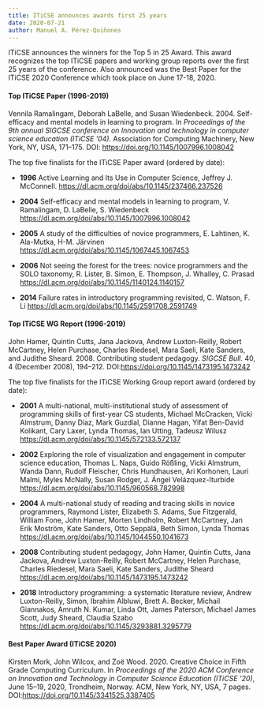 ```yaml
---
title: ITiCSE announces awards first 25 years
date: 2020-07-21
author: Manuel A. Pérez-Quiñones
---
```


ITiCSE announces the winners for the Top 5 in 25 Award. This award recognizes the top ITiCSE papers and working group reports over the first 25 years of the conference. Also announced was the Best Paper for the ITiCSE 2020 Conference which took place on June 17-18, 2020.

#### Top ITiCSE Paper (1996-2019)

Vennila Ramalingam, Deborah LaBelle, and Susan Wiedenbeck. 2004. Self-efficacy and mental models in learning to program. In *Proceedings of the 9th annual SIGCSE conference on Innovation and technology in computer science education (ITiCSE ’04).* Association for Computing Machinery, New York, NY, USA, 171–175. DOI: <https://doi.org/10.1145/1007996.1008042>

The top five finalists for the ITiCSE Paper award (ordered by date):

* **1996** Active Learning and Its Use in Computer Science, Jeffrey J. McConnell. <https://dl.acm.org/doi/abs/10.1145/237466.237526>

* **2004** Self-efficacy and mental models in learning to program, V. Ramalingam, D. LaBelle, S. Wiedenbeck <https://dl.acm.org/doi/abs/10.1145/1007996.1008042>

* **2005** A study of the difficulties of novice programmers, E. Lahtinen, K. Ala-Mutka, H-M. Järvinen <https://dl.acm.org/doi/abs/10.1145/1067445.1067453>

* **2006** Not seeing the forest for the trees: novice programmers and the SOLO taxonomy, R. Lister, B. Simon, E. Thompson, J. Whalley, C. Prasad <https://dl.acm.org/doi/abs/10.1145/1140124.1140157>

* **2014** Failure rates in introductory programming revisited, C. Watson, F. Li <https://dl.acm.org/doi/abs/10.1145/2591708.2591749>

#### Top ITiCSE WG Report (1996-2019)

John Hamer, Quintin Cutts, Jana Jackova, Andrew Luxton-Reilly, Robert McCartney, Helen Purchase, Charles Riedesel, Mara Saeli, Kate Sanders, and Judithe Sheard. 2008. Contributing student pedagogy. *SIGCSE Bull.* 40, 4 (December 2008), 194–212. DOI:<https://doi.org/10.1145/1473195.1473242>

The top five finalists for the ITiCSE Working Group report award (ordered by date):

* **2001** A multi-national, multi-institutional study of assessment of programming skills of first-year CS students, Michael McCracken, Vicki Almstrum, Danny Diaz, Mark Guzdial, Dianne Hagan, Yifat Ben-David Kolikant, Cary Laxer, Lynda Thomas, Ian Utting, Tadeusz Wilusz <https://dl.acm.org/doi/abs/10.1145/572133.572137>

* **2002** Exploring the role of visualization and engagement in computer science education, Thomas L. Naps, Guido Rößling, Vicki Almstrum, Wanda Dann, Rudolf Fleischer, Chris Hundhausen, Ari Korhonen, Lauri Malmi, Myles McNally, Susan Rodger, J. Ángel Velázquez-Iturbide <https://dl.acm.org/doi/abs/10.1145/960568.782998>

* **2004** A multi-national study of reading and tracing skills in novice programmers, Raymond Lister, Elizabeth S. Adams, Sue Fitzgerald, William Fone, John Hamer, Morten Lindholm, Robert McCartney, Jan Erik Moström, Kate Sanders, Otto Seppälä, Beth Simon, Lynda Thomas <https://dl.acm.org/doi/abs/10.1145/1044550.1041673>

* **2008** Contributing student pedagogy, John Hamer, Quintin Cutts, Jana Jackova, Andrew Luxton-Reilly, Robert McCartney, Helen Purchase, Charles Riedesel, Mara Saeli, Kate Sanders, Judithe Sheard <https://dl.acm.org/doi/abs/10.1145/1473195.1473242>

* **2018** Introductory programming: a systematic literature review, Andrew Luxton-Reilly, Simon, Ibrahim Albluwi, Brett A. Becker, Michail Giannakos, Amruth N. Kumar, Linda Ott, James Paterson, Michael James Scott, Judy Sheard, Claudia Szabo <https://dl.acm.org/doi/abs/10.1145/3293881.3295779>

#### Best Paper Award (ITiCSE 2020)

Kirsten Mork, John Wilcox, and Zoë Wood. 2020. Creative Choice in Fifth Grade Computing Curriculum. In *Proceedings of the 2020 ACM Conference on Innovation and Technology in Computer Science Education (ITiCSE ’20)*, June 15–19, 2020, Trondheim, Norway. ACM, New York, NY, USA, 7 pages. DOI:<https://doi.org/10.1145/3341525.3387405>